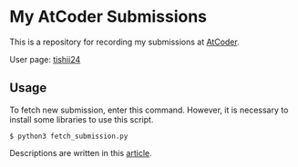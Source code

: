 # My AtCoder Submissions

This is a repository for recording my submissions at [AtCoder](https://atcoder.jp/home).

User page: [tishii24](https://atcoder.jp/users/tishii24)

## Usage

To fetch new submission, enter this command.
However, it is necessary to install some libraries to use this script.

```
$ python3 fetch_submission.py
```

Descriptions are written in this [article](https://zenn.dev/tishii2479/articles/6b381fb86e0369).
